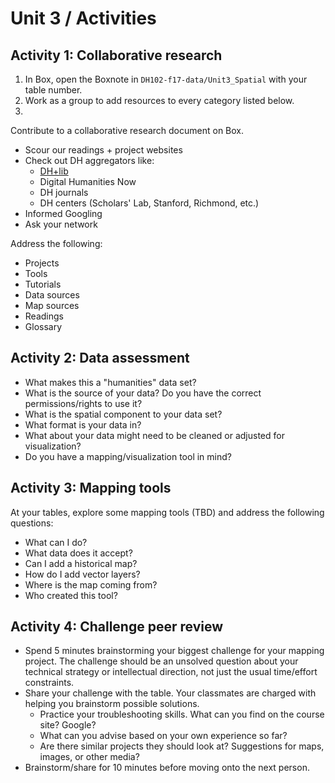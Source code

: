 # Unit 3 / Activities

## Activity 1: Collaborative research

1. In Box, open the Boxnote in ```DH102-f17-data/Unit3_Spatial``` with your table number.
2. Work as a group to add resources to every category listed below. 
3. 

Contribute to a collaborative research document on Box.

* Scour our readings + project websites
* Check out DH aggregators like:
  * [DH+lib](http://acrl.ala.org/dh/)
  * Digital Humanities Now
  * DH journals
  * DH centers \(Scholars' Lab, Stanford, Richmond, etc.\)
* Informed Googling
* Ask your network

Address the following:

* Projects
* Tools
* Tutorials
* Data sources
* Map sources
* Readings
* Glossary

## Activity 2: Data assessment

* What makes this a "humanities" data set?
* What is the source of your data? Do you have the correct permissions/rights to use it?
* What is the spatial component to your data set?
* What format is your data in?
* What about your data might need to be cleaned or adjusted for visualization?
* Do you have a mapping/visualization tool in mind?


## Activity 3: Mapping tools

At your tables, explore some mapping tools (TBD) and address the following questions:

* What can I do?
* What data does it accept?
* Can I add a historical map?
* How do I add vector layers?
* Where is the map coming from?
* Who created this tool?


## Activity 4: Challenge peer review

* Spend 5 minutes brainstorming your biggest challenge for your mapping project. The challenge should be an unsolved question about your technical strategy or intellectual direction, not just the usual time/effort constraints.
* Share your challenge with the table. Your classmates are charged with helping you brainstorm possible solutions. 
  * Practice your troubleshooting skills. What can you find on the course site? Google? 
  * What can you advise based on your own experience so far? 
  * Are there similar projects they should look at? Suggestions for maps, images, or other media?
* Brainstorm/share for 10 minutes before moving onto the next person. 



